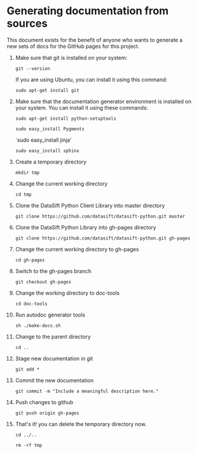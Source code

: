 # Generating documentation from sources

This document exists for the benefit of anyone who wants to generate a new
sets of docs for the GitHub pages for this project.

1. Make sure that git is installed on your system:

    `git --version`

    If you are using Ubuntu, you can install it using this command:

    `sudo apt-get install git`

2. Make sure that the documentation generator environment is installed on your system.  You can install it using these commands:

    `sudo apt-get install python-setuptools`

    `sudo easy_install Pygments`

    `sudo easy_install jinja'

    `sudo easy_install sphinx`

3. Create a temporary directory

    `mkdir tmp`

4. Change the current working directory

    `cd tmp`

5. Clone the DataSift Python Client Library into master directory

    `git clone https://github.com/datasift/datasift-python.git master`

6. Clone the DataSift Python Library into gh-pages directory

    `git clone https://github.com/datasift/datasift-python.git gh-pages`

7. Change the current working directory to gh-pages

    `cd gh-pages`

8. Switch to the gh-pages branch

    `git checkout gh-pages`

9. Change the working directory to doc-tools

    `cd doc-tools`

10. Run autodoc generator tools

    `sh ./make-docs.sh`

11. Change to the parent directory

    `cd ..`

12. Stage new documentation in git

    `git add *`

13. Commit the new documentation

    `git commit -m "Include a meaningful description here."`

14. Push changes to github

    `git push origin gh-pages`

15. That's it! you can delete the temporary directory now.

    `cd ../..`

    `rm -rf tmp`
